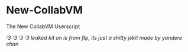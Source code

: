 # New-CollabVM
The New CollabVM Userscript

*:3 :3 :3 :3 leaked kit on is from ftp, its just a shitty jskit made by yandere chan*
